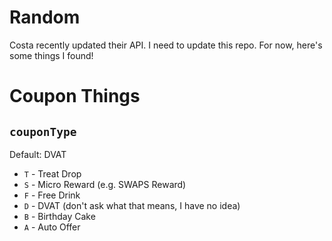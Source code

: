 # Random
Costa recently updated their API. I need to update this repo. For now, here's some things I found!

# Coupon Things
## `couponType`
Default: DVAT
- `T` - Treat Drop
- `S` - Micro Reward (e.g. SWAPS Reward)
- `F` - Free Drink
- `D` - DVAT (don't ask what that means, I have no idea)
- `B` - Birthday Cake
- `A` - Auto Offer
